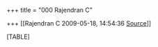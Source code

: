 +++
title = "000 Rajendran C"

+++
[[Rajendran C	2009-05-18, 14:54:36 [Source](https://groups.google.com/g/bvparishat/c/h3GN_YlB6G8)]]



[TABLE]

